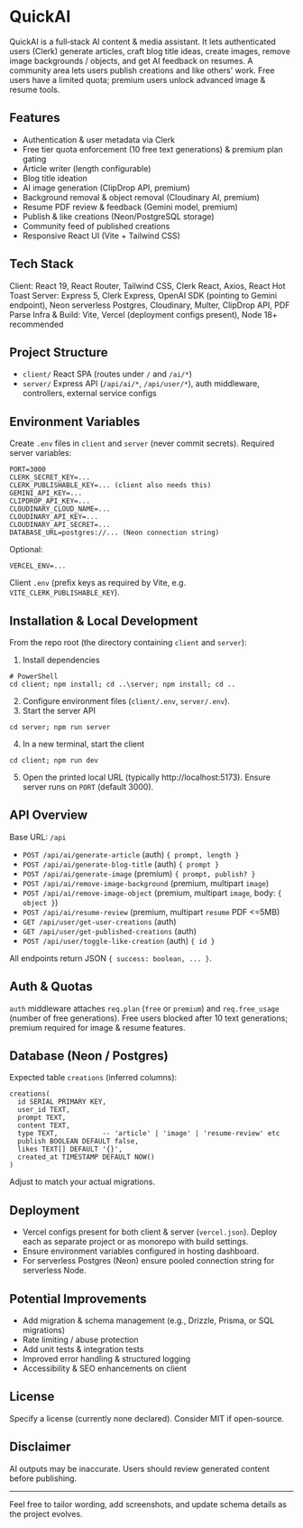 # QuickAI

QuickAI is a full‑stack AI content & media assistant. It lets authenticated users (Clerk) generate articles, craft blog title ideas, create images, remove image backgrounds / objects, and get AI feedback on resumes. A community area lets users publish creations and like others' work. Free users have a limited quota; premium users unlock advanced image & resume tools.

## Features
- Authentication & user metadata via Clerk
- Free tier quota enforcement (10 free text generations) & premium plan gating
- Article writer (length configurable)
- Blog title ideation
- AI image generation (ClipDrop API, premium)
- Background removal & object removal (Cloudinary AI, premium)
- Resume PDF review & feedback (Gemini model, premium)
- Publish & like creations (Neon/PostgreSQL storage)
- Community feed of published creations
- Responsive React UI (Vite + Tailwind CSS)

## Tech Stack
Client: React 19, React Router, Tailwind CSS, Clerk React, Axios, React Hot Toast
Server: Express 5, Clerk Express, OpenAI SDK (pointing to Gemini endpoint), Neon serverless Postgres, Cloudinary, Multer, ClipDrop API, PDF Parse
Infra & Build: Vite, Vercel (deployment configs present), Node 18+ recommended

## Project Structure
- `client/` React SPA (routes under `/` and `/ai/*`)
- `server/` Express API (`/api/ai/*`, `/api/user/*`), auth middleware, controllers, external service configs

## Environment Variables
Create `.env` files in `client` and `server` (never commit secrets). Required server variables:
```
PORT=3000
CLERK_SECRET_KEY=...
CLERK_PUBLISHABLE_KEY=... (client also needs this)
GEMINI_API_KEY=...
CLIPDROP_API_KEY=...
CLOUDINARY_CLOUD_NAME=...
CLOUDINARY_API_KEY=...
CLOUDINARY_API_SECRET=...
DATABASE_URL=postgres://... (Neon connection string)
```
Optional:
```
VERCEL_ENV=...
```
Client `.env` (prefix keys as required by Vite, e.g. `VITE_CLERK_PUBLISHABLE_KEY`).

## Installation & Local Development
From the repo root (the directory containing `client` and `server`):

1. Install dependencies
```
# PowerShell
cd client; npm install; cd ..\server; npm install; cd ..
```
2. Configure environment files (`client/.env`, `server/.env`).
3. Start the server API
```
cd server; npm run server
```
4. In a new terminal, start the client
```
cd client; npm run dev
```
5. Open the printed local URL (typically http://localhost:5173). Ensure server runs on `PORT` (default 3000).

## API Overview
Base URL: `/api`
- `POST /api/ai/generate-article` (auth) `{ prompt, length }`
- `POST /api/ai/generate-blog-title` (auth) `{ prompt }`
- `POST /api/ai/generate-image` (premium) `{ prompt, publish? }`
- `POST /api/ai/remove-image-background` (premium, multipart `image`)
- `POST /api/ai/remove-image-object` (premium, multipart `image`, body: `{ object }`)
- `POST /api/ai/resume-review` (premium, multipart `resume` PDF <=5MB)
- `GET /api/user/get-user-creations` (auth)
- `GET /api/user/get-published-creations` (auth)
- `POST /api/user/toggle-like-creation` (auth) `{ id }`

All endpoints return JSON `{ success: boolean, ... }`.

## Auth & Quotas
`auth` middleware attaches `req.plan` (`free` or `premium`) and `req.free_usage` (number of free generations). Free users blocked after 10 text generations; premium required for image & resume features.

## Database (Neon / Postgres)
Expected table `creations` (inferred columns):
```
creations(
  id SERIAL PRIMARY KEY,
  user_id TEXT,
  prompt TEXT,
  content TEXT,
  type TEXT,           -- 'article' | 'image' | 'resume-review' etc
  publish BOOLEAN DEFAULT false,
  likes TEXT[] DEFAULT '{}',
  created_at TIMESTAMP DEFAULT NOW()
)
```
Adjust to match your actual migrations.

## Deployment
- Vercel configs present for both client & server (`vercel.json`). Deploy each as separate project or as monorepo with build settings.
- Ensure environment variables configured in hosting dashboard.
- For serverless Postgres (Neon) ensure pooled connection string for serverless Node.

## Potential Improvements
- Add migration & schema management (e.g., Drizzle, Prisma, or SQL migrations)
- Rate limiting / abuse protection
- Add unit tests & integration tests
- Improved error handling & structured logging
- Accessibility & SEO enhancements on client

## License
Specify a license (currently none declared). Consider MIT if open-source.

## Disclaimer
AI outputs may be inaccurate. Users should review generated content before publishing.

---
Feel free to tailor wording, add screenshots, and update schema details as the project evolves.
